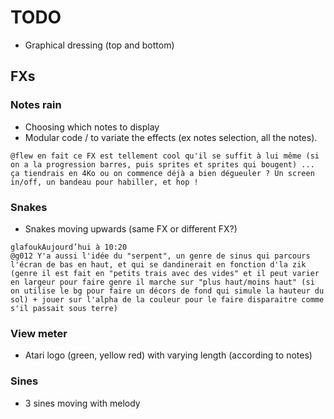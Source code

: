 TODO
====

* Graphical dressing (top and bottom)

FXs
---

### Notes rain

* Choosing which notes to display
* Modular code / to variate the effects (ex notes selection, all the notes).

```
@flew en fait ce FX est tellement cool qu'il se suffit à lui même (si on a la progression barres, puis sprites et sprites qui bougent) ... ça tiendrais en 4Ko ou on commence déjà a bien dégueuler ? Un screen in/off, un bandeau pour habiller, et hop !
```

### Snakes

* Snakes moving upwards (same FX or different FX?)

```
glafoukAujourd’hui à 10:20
@g012 Y'a aussi l'idée du "serpent", un genre de sinus qui parcours l'écran de bas en haut, et qui se dandinerait en fonction d'la zik (genre il est fait en "petits trais avec des vides" et il peut varier en largeur pour faire genre il marche sur "plus haut/moins haut" (si on utilise le bg pour faire un décors de fond qui simule la hauteur du sol) + jouer sur l'alpha de la couleur pour le faire disparaitre comme s'il passait sous terre)
```

### View meter

* Atari logo (green, yellow red) with varying length (according to
  notes)

### Sines

* 3 sines moving with melody

